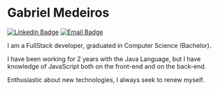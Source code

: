 # Gabriel Medeiros

[![Linkedin Badge](https://img.shields.io/badge/-Gabriel%20Medeiros-6633cc?style=flat-square&logo=Linkedin&logoColor=white&link=https://www.linkedin.com/in/gabriel-medeiros-79a02715a/)](https://www.linkedin.com/in/gabriel-medeiros-79a02715a/)
[![Email Badge](https://img.shields.io/badge/-gabriel.m.goncalves@outlook.com-6633cc?style=flat-square&logo=Gmail&logoColor=white&link=mailto:gabriel.m.goncalves@outlook.com)](mailto:gabriel.m.goncalves@outlook.com)

I am a FullStack developer, graduated in Computer Science (Bachelor).

I have been working for 2 years with the Java Language, but I have knowledge of JavaScript both on the front-end and on the back-end.

Enthusiastic about new technologies, I always seek to renew myself.
